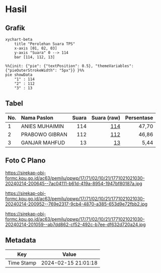 # Hasil

## Grafik

```mermaid
xychart-beta
    title "Perolehan Suara TPS"
    x-axis [01, 02, 03]
    y-axis "Suara" 0 --> 114
    bar [114, 112, 13]
```

```mermaid
%%{init: {"pie": {"textPosition": 0.5}, "themeVariables": {"pieOuterStrokeWidth": "5px"}} }%%
pie showData
    "1" : 114
    "2" : 112
    "3" : 13
```

## Tabel

| No. | Nama Paslon    | Suara | Suara (raw) | Persentase |
|:--- |:-------------- | -----:| -----------:| ----------:|
| 1   | ANIES MUHAIMIN | 114   | [114][p-1]  | 47,70      |
| 2   | PRABOWO GIBRAN | 112   | [112][p-2]  | 46,86      |
| 3   | GANJAR MAHFUD  | 13    | [13][p-3]   | 5,44       |


[p-1]: https://github.com/gigit-pemilu/pemilu-2024-17-bengkulu/blob/main/pilpres/hitung-suara/sub/17-bengkulu/sub/71-kota-bengkulu/sub/02-gading-cempaka/sub/1021-sidomulyo/sub/030-tps/sub/paslon-1.txt
[p-2]: https://github.com/gigit-pemilu/pemilu-2024-17-bengkulu/blob/main/pilpres/hitung-suara/sub/17-bengkulu/sub/71-kota-bengkulu/sub/02-gading-cempaka/sub/1021-sidomulyo/sub/030-tps/sub/paslon-2.txt
[p-3]: https://github.com/gigit-pemilu/pemilu-2024-17-bengkulu/blob/main/pilpres/hitung-suara/sub/17-bengkulu/sub/71-kota-bengkulu/sub/02-gading-cempaka/sub/1021-sidomulyo/sub/030-tps/sub/paslon-3.txt

## Foto C Plano

https://sirekap-obj-formc.kpu.go.id/ac63/pemilu/ppwp/17/71/02/10/21/1771021021030-20240214-200645--7ac04111-b61d-419a-8954-1947bf80187a.jpg

https://sirekap-obj-formc.kpu.go.id/ac63/pemilu/ppwp/17/71/02/10/21/1771021021030-20240214-200952--769e2317-9cb4-4870-a385-653d9e72fbb2.jpg

https://sirekap-obj-formc.kpu.go.id/ac63/pemilu/ppwp/17/71/02/10/21/1771021021030-20240214-201059--ab7dd862-cf52-492c-b7ee-df632d720a24.jpg


## Metadata

| Key        | Value               |
| ---------- | ------------------- |
| Time Stamp | 2024-02-15 21:01:18 |



